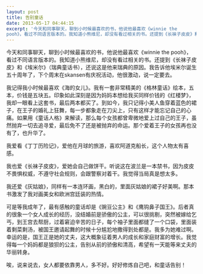 ```yaml
---
layout: post
title: 告别童话
date: 2013-05-17 04:44:15
excerpt: '今天和同事聊天，聊到小时候最喜欢的书，他说他最喜欢《winnie the
pooh》，看过不同语言版本的。我知道小熊维尼，却没有看过相关的书。还提到《长袜子皮皮》和《埃米尔》（瑞典童话书），还说这是他'
---
```




今天和同事聊天，聊到小时候最喜欢的书，他说他最喜欢《winnie the
pooh》，看过不同语言版本的。我知道小熊维尼，却没有看过相关的书。还提到《长袜子皮皮》和《埃米尔》（瑞典童话书），还说这是他来瑞典的原因。我告诉他埃米尔诞生五十周年了，下个周末在skansen有庆祝活动，他很激动，说一定要去。


我记得我小时候最喜欢《海的女儿》。我有一套非常精美的《格林童话》绘本，五本，价钱是五块五。印象如此深刻是因为妈妈本想给我买同样价钱的《红楼梦》，我却一眼看上这套书，最后两本都买了。到如今，我只记得小美人鱼穿着蓝色的裙子，在王子的婚礼上狂舞，每一步都象走在刀尖上，只有这样才能忘记自己的心痛。如果用《童话人格》来解读，那么每个女孩都曾卑微地爱上过自己的王子，虽然抛弃一切去追寻爱，最后免不了还是被抛弃的命运。那个爱着王子的女孩再也没有了，也升华了。

我爱看《丁丁历险记》，爱他在月球的旅游，喜欢阿道克船长，这个人物太有喜感。


我也爱《长袜子皮皮》，爱她会自己做饼干。听说这在波兰是一本禁书，因为皮皮不畏惧权威，不遵守社会规则，会跟警察对着干。我觉得当局真是想太多。

我还爱《灰姑娘》，同样有一本连环画，黑白的，里面灰姑娘的裙子好美啊。那本书激发了我对画美女和欧洲宫廷装的热情。


可是等我成年了，最有感触的童话却是《豌豆公主》和《鹰钩鼻子国王》。后者真的很象一个女人成长的经历，没结婚前是骄傲的公主，可以很挑剔，突然被嫁给乞丐，到王宫去帮厨，过着窘迫辛苦的日子，每个袖子里面都缝了一个口袋，里面装着剩菜剩汤，被国王邀请起舞的时候十分尴尬地撒得到处都是。我多为她难过啊。幸运的是，国王正是她的丈夫，这大概象征着男人的成长和家庭财富的增长。我觉得每一个妈妈都是狼狈的公主，告别从前的骄傲和清高，希望有一天能等来丈夫的华丽转身。

唉，说来说去，女人都要依靠男人，多不好。好好修炼自己吧，和童话告别！


